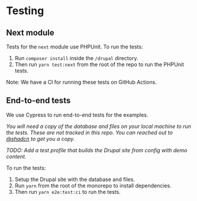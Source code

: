 # Testing

## Next module

Tests for the `next` module use PHPUnit. To run the tests:

1. Run `composer install` inside the `/drupal` directory.
2. Then run `yarn test:next` from the root of the repo to run the PHPUnit tests.

Note: We have a CI for running these tests on GitHub Actions.

## End-to-end tests

We use Cypress to run end-to-end tests for the examples.

_You will need a copy of the database and files on your local machine to run the tests. These are not tracked in this repo. You can reached out to [@shadcn](https://twitter.com/shadcn) to get you a copy._

_TODO: Add a test profile that builds the Drupal site from config with demo content._

To run the tests:

1. Setup the Drupal site with the database and files.
2. Run `yarn` from the root of the monorepo to install dependencies.
3. Then run `yarn e2e:test:ci` to run the tests.
